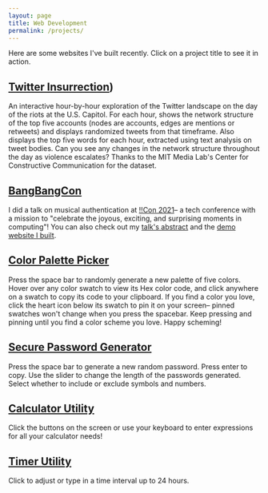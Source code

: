 ```yaml
---
layout: page
title: Web Development
permalink: /projects/
---
```


Here are some websites I've built recently. Click on a project title to see it in action.

## [Twitter Insurrection](https://amara-j.github.io/twitter-insurrection/))

An interactive hour-by-hour exploration of the Twitter landscape on the day of the riots at the U.S. Capitol. For each hour, shows the network structure of the top five accounts (nodes are accounts, edges are mentions or retweets) and displays randomized tweets from that timeframe. Also displays the top five words for each hour, extracted using text analysis on tweet bodies. Can you see any changes in the network structure throughout the day as violence escalates? Thanks to the MIT Media Lab's Center for Constructive Communication for the dataset.

<!-- ## [I Am The Controller](https://github.com/amara-j/I-am-the-controller#readme)

Motion detecting instrument controlled with your computer camera, co-created at the Recurse Center! View our artists' statement [here](https://github.com/amara-j/I-am-the-controller). Large movements as well as blinks or changing facial expressions should all trigger audio in your browser. Note: if this app is not working for you, check that camera permissions are enabled with the right camera input selected, and that your browser is not set up to block video requests. -->

## [BangBangCon](https://youtu.be/VlJwzxrrvRk?t=2835)

I did a talk on musical authentication at [!!Con 2021](https://bangbangcon.com/)– a tech conference with a mission to "celebrate the joyous, exciting, and surprising moments in computing"! You can also check out my [talk's abstract](https://bangbangcon.com/speakers.html#amara-jaeger) and the [demo website I built](https://amara-j.github.io/bangbangcon//).

## [Color Palette Picker](https://amara-j.github.io/colorpicker/)

Press the space bar to randomly generate a new palette of five colors. Hover over any color swatch to view its Hex color code, and click anywhere on a swatch to copy its code to your clipboard. If you find a color you love, click the heart icon below its swatch to pin it on your screen– pinned swatches won't change when you press the spacebar. Keep pressing and pinning until you find a color scheme you love. Happy scheming!

## [Secure Password Generator](https://amara-j.github.io/password-generator/)

Press the space bar to generate a new random password. Press enter to copy. Use the slider to change the length of the passwords generated. Select whether to include or exclude symbols and numbers.

## [Calculator Utility](https://amara-j.github.io/calculator/)

Click the buttons on the screen or use your keyboard to enter expressions for all your calculator needs!

## [Timer Utility](https://amara-j.github.io/timer/)

Click to adjust or type in a time interval up to 24 hours.
